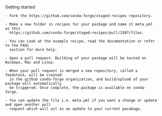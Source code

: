 
Getting started

    - Fork the https://github.com/conda-forge/staged-recipes repository.
    
    - Make a new folder in recipes for your package and name it meta.yml as this 
      https://github.com/conda-forge/staged-recipes/pull/3307/files. 
    
    - You can Look at the example recipe, read the documentation or refer to the FAQs 
      section for more help.
    
    - Open a pull request. Building of your package will be tested on Windows, Mac and Linux.
    
    - When your pull request is merged a new repository, called a feedstock, will be created 
      in the github conda-forge organization, and build/upload of your package will automatically 
      be triggered. Once complete, the package is available on conda-forge.
    
    - You can update the file i.e. meta.yml if you want a change or update and open another pull 
      request which will act as an update to your current pacakage.
